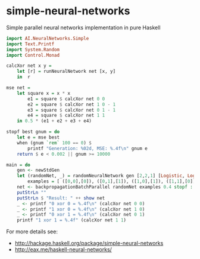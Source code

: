 simple-neural-networks
======================

Simple parallel neural networks implementation in pure Haskell

```Haskell
import AI.NeuralNetworks.Simple
import Text.Printf
import System.Random
import Control.Monad

calcXor net x y =
    let [r] = runNeuralNetwork net [x, y]
    in  r

mse net =
    let square x = x * x
        e1 = square $ calcXor net 0 0
        e2 = square $ calcXor net 1 0 - 1
        e3 = square $ calcXor net 0 1 - 1
        e4 = square $ calcXor net 1 1
    in 0.5 * (e1 + e2 + e3 + e4)

stopf best gnum = do
    let e = mse best
    when (gnum `rem` 100 == 0) $
        printf "Generation: %02d, MSE: %.4f\n" gnum e
    return $ e < 0.002 || gnum >= 10000

main = do
    gen <- newStdGen
    let (randomNet, _) = randomNeuralNetwork gen [2,2,1] [Logistic, Logistic] 0.45
        examples = [ ([0,0],[0]), ([0,1],[1]), ([1,0],[1]), ([1,1],[0]) ]
    net <- backpropagationBatchParallel randomNet examples 0.4 stopf :: IO (NeuralNetwork Double)
    putStrLn ""
    putStrLn $ "Result: " ++ show net
    _ <- printf "0 xor 0 = %.4f\n" (calcXor net 0 0)
    _ <- printf "1 xor 0 = %.4f\n" (calcXor net 1 0)
    _ <- printf "0 xor 1 = %.4f\n" (calcXor net 0 1)
    printf "1 xor 1 = %.4f" (calcXor net 1 1)
```

For more details see:

* http://hackage.haskell.org/package/simple-neural-networks
* http://eax.me/haskell-neural-networks/
